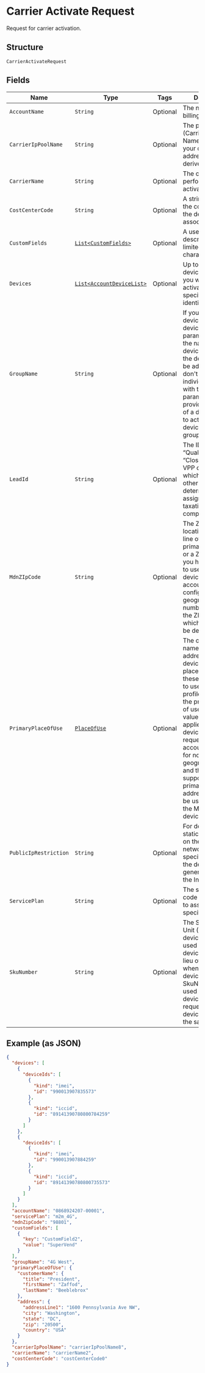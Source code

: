 
# Carrier Activate Request

Request for carrier activation.

## Structure

`CarrierActivateRequest`

## Fields

| Name | Type | Tags | Description | Getter | Setter |
|  --- | --- | --- | --- | --- | --- |
| `AccountName` | `String` | Optional | The name of a billing account. | String getAccountName() | setAccountName(String accountName) |
| `CarrierIpPoolName` | `String` | Optional | The private IP pool (Carrier Group Name) from which your device IP addresses will be derived. | String getCarrierIpPoolName() | setCarrierIpPoolName(String carrierIpPoolName) |
| `CarrierName` | `String` | Optional | The carrier that will perform the activation. | String getCarrierName() | setCarrierName(String carrierName) |
| `CostCenterCode` | `String` | Optional | A string to identify the cost center that the device is associated with. | String getCostCenterCode() | setCostCenterCode(String costCenterCode) |
| `CustomFields` | [`List<CustomFields>`](../../doc/models/custom-fields.md) | Optional | A user-defined descriptive field, limited to 50 characters. | List<CustomFields> getCustomFields() | setCustomFields(List<CustomFields> customFields) |
| `Devices` | [`List<AccountDeviceList>`](../../doc/models/account-device-list.md) | Optional | Up to 10,000 devices for which you want to activate service, specified by device identifier. | List<AccountDeviceList> getDevices() | setDevices(List<AccountDeviceList> devices) |
| `GroupName` | `String` | Optional | If you specify devices by ID in the devices parameters, this is the name of a device group that the devices should be added to.If you don't specify individual devices with the devices parameter, you can provide the name of a device group to activate all devices in that group. | String getGroupName() | setGroupName(String groupName) |
| `LeadId` | `String` | Optional | The ID of a “Qualified” or “Closed - Won” VPP customer lead, which is used with other values to determine MDN assignment, taxation, and compensation. | String getLeadId() | setLeadId(String leadId) |
| `MdnZIpCode` | `String` | Optional | The Zip code of the location where the line of service will primarily be used, or a Zip code that you have been told to use with these devices. For accounts that are configured for geographic numbering, this is the ZIP code from which the MDN will be derived. | String getMdnZIpCode() | setMdnZIpCode(String mdnZIpCode) |
| `PrimaryPlaceOfUse` | [`PlaceOfUse`](../../doc/models/place-of-use.md) | Optional | The customer name and the address of the device's primary place of use. Leave these fields empty to use the account profile address as the primary place of use. These values will be applied to all devices in the request.If the account is enabled for non-geographic MDNs and the device supports it, the primaryPlaceOfUse address will also be used to derive the MDN for the device. | PlaceOfUse getPrimaryPlaceOfUse() | setPrimaryPlaceOfUse(PlaceOfUse primaryPlaceOfUse) |
| `PublicIpRestriction` | `String` | Optional | For devices with static IP addresses on the public network, this specifies whether the devices have general access to the Internet. | String getPublicIpRestriction() | setPublicIpRestriction(String publicIpRestriction) |
| `ServicePlan` | `String` | Optional | The service plan code that you want to assign to all specified devices. | String getServicePlan() | setServicePlan(String servicePlan) |
| `SkuNumber` | `String` | Optional | The Stock Keeping Unit (SKU) of a 4G device type can be used with ICCID device identifiers in lieu of an IMEI when activating 4G devices. The SkuNumber will be used with all devices in the request, so all devices must be of the same type. | String getSkuNumber() | setSkuNumber(String skuNumber) |

## Example (as JSON)

```json
{
  "devices": [
    {
      "deviceIds": [
        {
          "kind": "imei",
          "id": "990013907835573"
        },
        {
          "kind": "iccid",
          "id": "89141390780800784259"
        }
      ]
    },
    {
      "deviceIds": [
        {
          "kind": "imei",
          "id": "990013907884259"
        },
        {
          "kind": "iccid",
          "id": "89141390780800735573"
        }
      ]
    }
  ],
  "accountName": "0868924207-00001",
  "servicePlan": "m2m_4G",
  "mdnZipCode": "98801",
  "customFields": [
    {
      "key": "CustomField2",
      "value": "SuperVend"
    }
  ],
  "groupName": "4G West",
  "primaryPlaceOfUse": {
    "customerName": {
      "title": "President",
      "firstName": "Zaffod",
      "lastName": "Beeblebrox"
    },
    "address": {
      "addressLine1": "1600 Pennsylvania Ave NW",
      "city": "Washington",
      "state": "DC",
      "zip": "20500",
      "country": "USA"
    }
  },
  "carrierIpPoolName": "carrierIpPoolName8",
  "carrierName": "carrierName2",
  "costCenterCode": "costCenterCode0"
}
```

